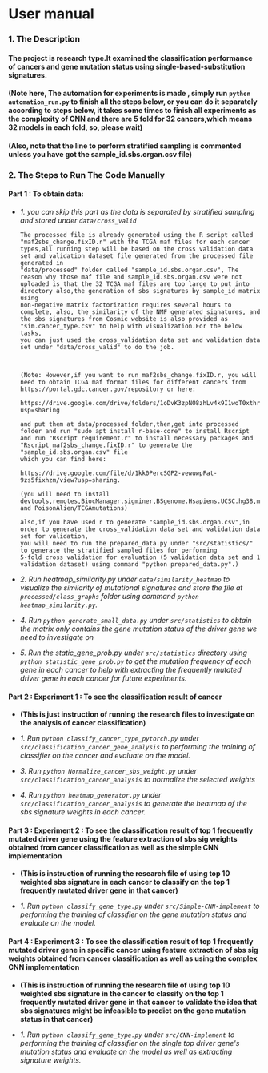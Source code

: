 # User manual 

### 1. The Description

#### The project is research type.It examined the classification performance of cancers and gene mutation status using single-based-substitution signatures.



#### (Note here, The automation for experiments is made , simply run `python automation_run.py` to finish all the steps below, or you can do it separately according to steps below, it takes some times to finish all experiments as the complexity of CNN and there are 5 fold for 32 cancers,which means 32 models in each fold, so, please wait)
#### (Also, note that the line to perform stratified sampling is commented unless you have got the sample_id.sbs.organ.csv file)

### 2. The Steps to Run The Code Manually
#### Part 1 : To obtain data:

* *1. you can skip this part as the data is separated by stratified sampling and stored under `data/cross_valid`*
   

      The processed file is already generated using the R script called "maf2sbs_change.fixID.r" with the TCGA maf files for each cancer types,all running step will be based on the cross validation data set and validation dataset file generated from the processed file generated in 
      "data/processed" folder called "sample_id.sbs.organ.csv", The reason why those maf file and sample_id.sbs.organ.csv were not uploaded is that the 32 TCGA maf files are too large to put into directory also,the generation of sbs signatures by sample_id matrix using 
      non-negative matrix factorization requires several hours to complete, also, the similarity of the NMF generated signatures, and the sbs signatures from Cosmic website is also provided as "sim.cancer_type.csv" to help with visualization.For the below tasks, 
      you can just used the cross_validation data set and validation data set under "data/cross_valid" to do the job.



      (Note: However,if you want to run maf2sbs_change.fixID.r, you will need to obtain TCGA maf format files for different cancers from https://portal.gdc.cancer.gov/repository or here:
   
      https://drive.google.com/drive/folders/1oDvK3zpNO8zhLv4k9I1woT0xthrKGdAW?usp=sharing
   
      and put them at data/processed folder,then,get into processed folder and run "sudo apt install r-base-core" to install Rscript and run "Rscript requirement.r" to install necessary packages and "Rscript maf2sbs_change.fixID.r" to generate the "sample_id.sbs.organ.csv" file 
      which you can find here:
   
      https://drive.google.com/file/d/1kk0PercSGP2-vewuwpFat-9zs5fixhzm/view?usp=sharing.
   
      (you will need to install devtools,remotes,BiocManager,sigminer,BSgenome.Hsapiens.UCSC.hg38,maftools and PoisonAlien/TCGAmutations)
      
      also,if you have used r to generate "sample_id.sbs.organ.csv",in order to generate the cross_validation data set and validation data set for validation, 
      you will need to run the prepared_data.py under "src/statistics/" to generate the stratified sampled files for performing 
      5-fold cross validation for evaluation (5 validation data set and 1 validation dataset) using command "python prepared_data.py".)


* *2. Run heatmap_similarity.py under `data/similarity_heatmap` to visualize the similarity of mutational signatures and store the file at `processed/class_graphs` folder using command `python heatmap_similarity.py`.*

   
* *4. Run `python generate_small_data.py` under `src/statistics` to obtain the matrix only contains the gene mutation status of the driver gene we need to investigate on*


* *5. Run the static_gene_prob.py under `src/statistics` directory using `python statistic_gene_prob.py` to get the mutation frequency of each gene in each cancer to help with extracting the frequently mutated driver gene in each cancer for future experiments.* 



#### Part 2 : Experiment 1 : To see the classification result of cancer 

- **(This is just instruction of running the research files to investigate on the analysis of cancer classification)**
 
* *1. Run `python classify_cancer_type_pytorch.py` under `src/classification_cancer_gene_analysis` to performing the training of classifier on 
   the cancer and evaluate on the model.*
   

* *3. Run `python Normalize_cancer_sbs_weight.py` under `src/classification_cancer_analysis` to normalize the selected weights*


* *4. Run `python heatmap_generator.py` under `src/classification_cancer_analysis` to generate the heatmap of the sbs signature weights in each cancer.*
   
   


   
#### Part 3 : Experiment 2 : To see the classification result of top 1 frequently mutated driver gene using the feature extraction of sbs sig weights obtained from cancer classification as well as the simple CNN implementation

- **(This is instruction of running the research file of using top 10 weighted sbs signature in each cancer to classify on the top 1 frequently mutated driver gene in that cancer)**

* *1. Run `python classify_gene_type.py` under `src/Simple-CNN-implement` to performing the training of classifier on 
   the gene mutation status and evaluate on the model.*


  

#### Part 4 : Experiment 3 : To see the classification result of top 1 frequently mutated driver gene in specific cancer using feature extraction of sbs sig weights obtained from cancer classification as well as using the complex CNN implementation

- **(This is instruction of running the research file of using top 10 weighted sbs signature in the cancer to classify on the top 1 frequently mutated driver gene in that cancer to validate the idea that sbs signatures might be infeasible to predict on the gene mutation status in that cancer)** 


* *1. Run `python classify_gene_type.py` under `src/CNN-implement` to performing the training of classifier on 
   the single top driver gene's mutation status and evaluate on the model as well as extracting signature weights.*
   

